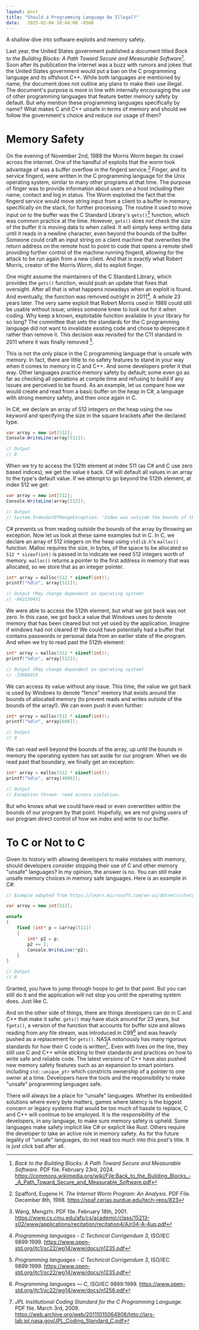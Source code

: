 ```yaml
---
layout: post
title: "Should a Programming Language Be Illegal?"
date:   2025-02-04 10:44:00 -0500
---
```


A shallow dive into software exploits and memory safety.

<!--more-->

Last year, the United States government published a document titled *Back to the Building Blocks: A Path Toward Secure and Measurable Software*[^1]. Soon after its publication the internet was a buzz with rumors and jokes that the United States government would put a ban on the C programming language and its offshoot C++. While both languages are mentioned by name, the document does not outline any plans to make their use illegal. The document's purpose is more in line with internally encouraging the use of other programming languages that feature better memory safety by default. But why mention these programming languages specifically by name? What makes C and C++ unsafe in terms of memory and should we follow the government's choice and reduce our usage of them?

# Memory Safety
On the evening of November 2nd, 1988 the Morris Worm began its crawl across the internet. One of the handful of exploits that the worm took advantage of was a buffer overflow in the fingerd service.[^2] Finger, and its service fingerd, were written in the C programming language for the Unix operating system, similar to many other programs at that time. The purpose of finger was to provide information about users on a host including their name, contact and log in status. The Worm exploited the fact that the fingerd service would move string input from a client to a buffer in memory, specifically on the stack, for further processing. The routine it used to move input on to the buffer was the C Standard Library's `gets()`[^3] function, which was common practice at the time. However, `gets()` does not check the size of the buffer it is moving data to when called. It will simply keep writing data until it reads in a newline character, even beyond the bounds of the buffer. Someone could craft an input string on a client machine that overwrites the return address on the remote host to point to code that opens a remote shell providing further control of the machine running fingerd, allowing for the attack to be run again from a new client. And that is exactly what Robert Morris, creator of the Morris Worm, did to exploit finger.

One might assume the maintainers of the C Standard Library, which provides the `gets()` function, would push an update that fixes that oversight. After all that is what happens nowadays when an exploit is found. And eventually, the function was removed outright in 2011[^4]. A whole 23 years later. The very same exploit that Robert Morris used in 1988 could still be usable without issue; unless someone knew to look out for it when coding. Why keep a known, exploitable function available in your library for so long? The committee that sets the standards for the C programming language did not want to invalidate existing code and chose to deprecate it rather than remove it. This decision was revisited for the C11 standard in 2011 where it was finally removed [^4].

This is not the only place in the C programming language that is unsafe with memory. In fact, there are little to no safety features to stand in your way when it comes to memory in C and C++. And some developers prefer it that way. Other languages practice memory safety by default; some even go as far as checking all operations at compile time and refusing to build if any issues are perceived to be found. As an example, let us compare how we would create and read from a basic buffer on the heap in C#, a language with strong memory safety, and then once again in C.

In C#, we declare an array of 512 integers on the heap using the `new` keyword and specifying the size in the square brackets after the declared type.
```csharp
var array = new int[512];
Console.WriteLine(array[511]);

// Output
// 0
```

When we try to access the 512th element at index 511 (as C# and C use zero based indices), we get the value `0` back. C# will default all values in an array to the type's default value. If we attempt to go beyond the 512th element, at index 512 we get:
```csharp
var array = new int[512];
Console.WriteLine(array[512]);

// Output
// System.IndexOutOfRangeException: 'Index was outside the bounds of the array.'
```

C# prevents us from reading outside the bounds of the array by throwing an exception. Now let us look at these same examples but in C. In C, we declare an array of 512 integers on the heap using `stdlib.h`'s `malloc()` function. Malloc requires the size, in bytes, of the space to be allocated so `512 * sizeof(int)` is passed in to indicate we need 512 integers worth of memory. `malloc()` returns a pointer to the first address in memory that was allocated, so we store that as an integer pointer.
```c
int* array = malloc(512 * sizeof(int));
printf("%d\n", array[511]);

// Output (May change dependent on operating system)
// -842150451
```

We were able to access the 512th element, but what we got back was not zero. In this case, we got back a value that Windows uses to denote memory that has been cleared but not yet used by the application. Imagine if windows had not cleared it! We could have potentially had a buffer that contains passwords or personal data from an earlier state of the program. And when we try to read past the 512th element:
```c
int* array = malloc(512 * sizeof(int));
printf("%d\n", array[512]);

// Output (May change dependent on operating system)
// -33686019
```

We can access its value without any issue. This time, the value we got back is used by Windows to denote "fence" memory that exists around the bounds of allocated memory (to prevent reads and writes outside of the bounds of the array!). We can even push it even further:
```c
int* array = malloc(512 * sizeof(int));
printf("%d\n", array[600]);

// Output
// 0
```

We can read well beyond the bounds of the array, up until the bounds in memory the operating system has set aside for our program. When we do read past that boundary, we finally get an exception:
```c
int* array = malloc(512 * sizeof(int));
printf("%d\n", array[4096]);

// Output
// Exception thrown: read access violation.
```

But who knows what we could have read or even overwritten within the bounds of our program by that point. Hopefully, we are not giving users of our program direct control of how we index and write to our buffer.

# To C or Not to C
Given its history with allowing developers to make mistakes with memory, should developers consider stopping their use of C and other memory "unsafe" languages? In my opinion, the answer is no. You can still make unsafe memory choices in memory safe languages. Here is an example in C#:
```csharp
// Example adapted from https://learn.microsoft.com/en-us/dotnet/csharp/language-reference/unsafe-code

var array = new int[512];

unsafe
{
    fixed (int* p = &array[511])
    {
        int* p2 = p;
        p2 += 1;
        Console.WriteLine(*p2);
    }
}

// Output
// 0
```

Granted, you have to jump through hoops to get to that point. But you can still do it and the application will not stop you until the operating system does. Just like C.

And on the other side of things, there are things developers can do in C and C++ that make it safer. `gets()` may have stuck around for 23 years, but `fgets()`, a version of the function that accounts for buffer size and allows reading from any file stream, was introduced in C99[^5] and was heavily pushed as a replacement for `gets()`. NASA notoriously has many rigorous standards for how their C code is written[^6]. Even with lives on the line, they still use C and C++ while sticking to their standards and practices on how to write safe and reliable code. The latest versions of C++ have also pushed new memory safety features such as an expansion to smart pointers including `std::unique_ptr` which constricts ownership of a pointer to one owner at a time. Developers have the tools and the responsibility to make "unsafe" programming languages safe.

There will always be a place for "unsafe" languages. Whether its embedded solutions where every byte matters, games where latency is the biggest concern or legacy systems that would be too much of hassle to replace, C and C++ will continue to be employed. It is the responsibility of the developers, in any language, to make sure memory safety is upheld. Some languages make safety implicit like C# or explicit like Rust. Others require the developer to take an active role in memory safety. As for the future legality of "unsafe" languages, do not read too much into this post's title. It is just click bait after all.

[^1]: *Back to the Building Blocks: A Path Toward Secure and Measurable Software*. PDF file. February 23rd, 2024. https://commons.wikimedia.org/wiki/File:Back_to_the_Building_Blocks_-_A_Path_Toward_Secure_and_Measurable_Software.pdf
[^2]: Spafford, Eugene H. *The Internet Worm Program: An Analysis*. PDF File.  December 8th, 1998. https://spaf.cerias.purdue.edu/tech-reps/823
[^3]: Wang, Mengzhi. PDF file. February 18th, 2001. https://www.cs.cmu.edu/afs/cs/academic/class/15213-s02/www/applications/recitation/recitation4/A/r04-A-4up.pdf
[^4]: *Programming languages - C Technical Corrigendum 3*, ISO/IEC 9899:1999. https://www.open-std.org/jtc1/sc22/wg14/www/docs/n1235.pdf
[^5]: *Programming languages — C*, ISO/IEC 9899:1999. https://www.open-std.org/jtc1/sc22/wg14/www/docs/n1256.pdf
[^6]: *JPL Institutional Coding Standard for the C Programming Language*. PDF file. March 3rd, 2009. https://web.archive.org/web/20111015064908/http://lars-lab.jpl.nasa.gov/JPL_Coding_Standard_C.pdf
